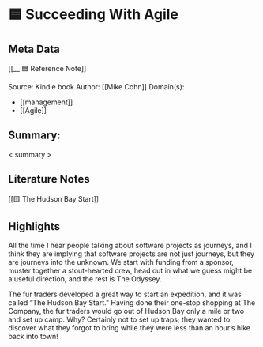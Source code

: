 # 🟦 Succeeding With Agile

## Meta Data
[[__ 🟦  Reference Note]] 

Source: Kindle book
Author: [[Mike Cohn]]
Domain(s):
- [[management]]
- [[Agile]]

## Summary:

< summary >

## Literature Notes

[[🟨 The Hudson Bay Start]]
	
## Highlights

All the time I hear people talking about software projects as journeys, and I think they are implying that software projects are not just journeys, but they are journeys into the unknown. We start with funding from a sponsor, muster together a stout-hearted crew, head out in what we guess might be a useful direction, and the rest is The Odyssey. 

The fur traders developed a great way to start an expedition, and it was called “The Hudson Bay Start.” Having done their one-stop shopping at The Company, the fur traders would go out of Hudson Bay only a mile or two and set up camp. Why? Certainly not to set up traps; they wanted to discover what they forgot to bring while they were less than an hour’s hike back into town! 

